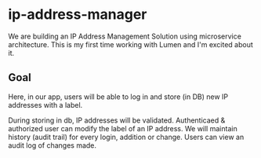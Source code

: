 # ip-address-manager

We are building an IP Address Management Solution using microservice architecture.
This is my first time working with Lumen and I'm excited about it.

## Goal

Here, in our app, users will be able to log in and store (in DB) new IP addresses with a label.
<!-- Upon login user will have `access_token` and `refresh_token`. -->
During storing in db, IP addresses will be validated. Authenticaed & authorized user can modify the label of an IP address.
We will maintain history (audit trail) for every login, addition or change.
Users can view an audit log of changes made.
